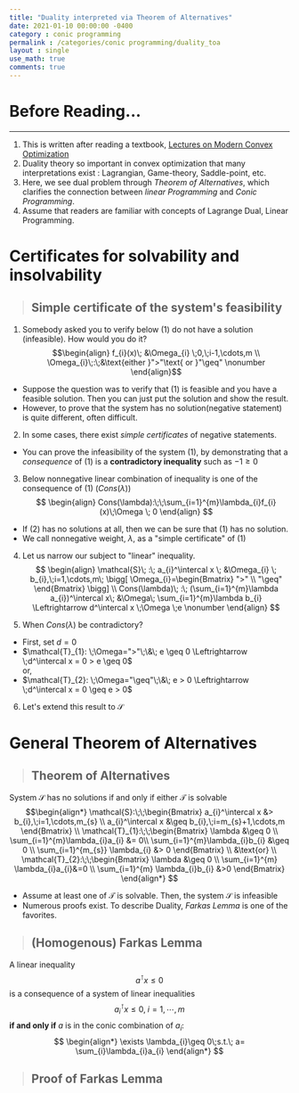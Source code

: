 ```yaml
---
title: "Duality interpreted via Theorem of Alternatives"
date: 2021-01-10 00:00:00 -0400
category : conic programming
permalink : /categories/conic programming/duality_toa
layout : single
use_math: true
comments: true
---
```


# Before Reading...
___
1. This is written after reading a textbook, [Lectures on Modern Convex Optimization]("https://www2.isye.gatech.edu/~nemirovs/LMCO_LN.pdf")
1. Duality theory so important in convex optimization that many interpretations exist : Lagrangian, Game-theory, Saddle-point, etc.
2. Here, we see dual problem through *Theorem of Alternatives*, which clarifies the connection between *linear Programming* and *Conic Programming*.
3. Assume that readers are familiar with concepts of Lagrange Dual, Linear Programming.


# Certificates for solvability and insolvability
>## Simple certificate of the system's feasibility

1. Somebody asked you to verify below (1) do not have a solution (infeasible). How would you do it?
$$\begin{align}
f_{i}(x)\; &\Omega_{i} \;0,\;i-1,\cdots,m \\
\Omega_{i}\;:\;&\text{either }">"\text{ or }"\geq" \nonumber
\end{align}$$
+ Suppose the question was to verify that (1) is feasible and you have a feasible solution. Then you can just put the solution and show the result.
+ However, to prove that the system has no solution(negative statement) is quite different, often difficult.

2. In some cases, there exist *simple certificates* of negative statements.
+ You can prove the infeasibility of the system (1), by demonstrating that a *consequence* of (1) is a **contradictory inequality** such as $-1 \geq 0$

3. Below nonnegative linear combination of inequality is one of the consequence of (1) ($Cons(\lambda)$)
$$
\begin{align}
Cons(\lambda):\;\;\sum_{i=1}^{m}\lambda_{i}f_{i}(x)\;\Omega \; 0
\end{align}
$$
+ If (2) has no solutions at all, then we can be sure that (1) has no solution.
+ We call nonnegative weight, $\lambda$, as a "simple certificate" of (1)

4. Let us narrow our subject to "linear" inequality.
$$
\begin{align}
\mathcal{S}\; :\; a_{i}^\intercal x \; &\Omega_{i} \; b_{i},\;i=1,\cdots,m\;  \bigg[  \Omega_{i}=\begin{Bmatrix} ">" \\ "\geq" \end{Bmatrix} \bigg] \\
Cons(\lambda)\; :\; (\sum_{i=1}^{m}\lambda a_{i})^\intercal x\; &\Omega\; \sum_{i=1}^{m}\lambda b_{i} \Leftrightarrow d^\intercal x \;\Omega \;e \nonumber
 \end{align}
$$

5. When $Cons(\lambda)$ be contradictory?
+ First, set $d=0$
+ $\mathcal{T}_{1}: \;\Omega=">"\;\&\; e \geq 0 \Leftrightarrow \;d^\intercal x = 0 > e \geq 0$  
or,  
+ $\mathcal{T}_{2}: \;\Omega="\geq"\;\&\; e > 0 \Leftrightarrow \;d^\intercal x = 0 \geq e > 0$
6. Let's extend this result to $\mathcal{S}$

# General Theorem of Alternatives

>## Theorem of Alternatives
System $\mathcal{S}$ has no solutions if and only if either $\mathcal{T}$ is solvable
$$\begin{align*}
\mathcal{S}:\;\;\begin{Bmatrix} a_{i}^\intercal x &> b_{i},\;i=1,\cdots,m_{s} \\ 
a_{i}^\intercal x &\geq b_{i},\;i=m_{s}+1,\cdots,m \end{Bmatrix}  \\
\mathcal{T}_{1}:\;\;\begin{Bmatrix}
\lambda &\geq 0 \\
\sum_{i=1}^{m}\lambda_{i}a_{i} &= 0\\
\sum_{i=1}^{m}\lambda_{i}b_{i} &\geq 0 \\
\sum_{i=1}^{m_{s}} \lambda_{i} &> 0
\end{Bmatrix}
\\
&\text{or} \\
\mathcal{T}_{2}:\;\;\begin{Bmatrix}
\lambda &\geq 0 \\
\sum_{i=1}^{m} \lambda_{i}a_{i}&=0 \\
\sum_{i=1}^{m} \lambda_{i}b_{i} &>0
\end{Bmatrix}
\end{align*}
$$
+ Assume at least one of $\mathcal{T}$ is solvable. Then, the system $\mathcal{S}$ is infeasible 
+ Numerous proofs exist. To describe Duality, *Farkas Lemma* is one of the favorites.

>## (Homogenous) Farkas Lemma
A linear inequality
$$
\begin{equation*}
a^\intercal x \leq 0
\end{equation*}
$$
is a consequence of a system of linear inequalities
$$
\begin{equation*}
a_{i}^\intercal x \leq 0,\;i=1,\cdots,m
\end{equation*}
$$
**if and only if** $a$ is in the conic combination of $a_{i}$:
$$
\begin{align*}
\exists \lambda_{i}\geq 0\;s.t.\; a= \sum_{i}\lambda_{i}a_{i}
\end{align*}
$$

>## Proof of Farkas Lemma